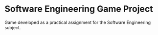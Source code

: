 # Software Engineering Game Project

Game developed as a practical assignment for the Software Engineering subject.
